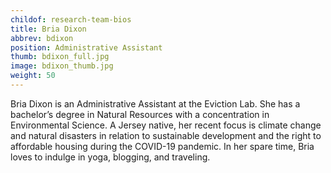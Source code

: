 ```yaml
---
childof: research-team-bios
title: Bria Dixon
abbrev: bdixon
position: Administrative Assistant
thumb: bdixon_full.jpg
image: bdixon_thumb.jpg
weight: 50
---
```

Bria Dixon is an Administrative Assistant at the Eviction Lab. She has a bachelor’s degree in Natural Resources with a concentration in Environmental Science. A Jersey native, her recent focus is climate change and natural disasters in relation to sustainable development and the right to affordable housing during the COVID-19 pandemic. In her spare time, Bria loves to indulge in yoga, blogging, and traveling.

